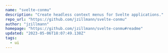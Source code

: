 ```yaml
---
name: "svelte-conmu"
description: "Create headless context menus for Svelte applications."
repo_url: "https://github.com/jzillmann/svelte-conmu"
author: "jzillmann"
homepage: "https://github.com/jzillmann/svelte-conmu#readme"
updated: "2023-05-06T18:07:49.138Z"
tags: 
  - ui
---
```


